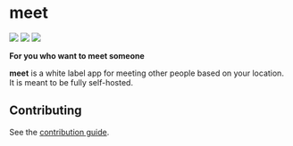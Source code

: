# meet

![](https://img.shields.io/github/actions/workflow/status/johanbook/meet/api.yaml)
![](https://img.shields.io/github/actions/workflow/status/johanbook/meet/auth.yaml)
![](https://img.shields.io/github/actions/workflow/status/johanbook/meet/web-ui.yaml)

**For you who want to meet someone**

**meet** is a white label app for meeting other people based on your location.
It is meant to be fully self-hosted.

## Contributing

See the [contribution guide](./CONTRIBUTING.md).
